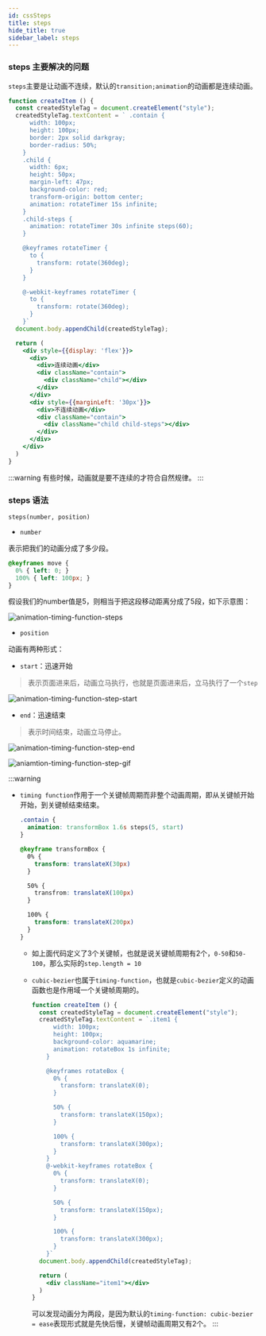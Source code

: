 ```yaml
---
id: cssSteps
title: steps
hide_title: true
sidebar_label: steps
---
```


### steps 主要解决的问题

`steps`主要是让动画不连续，默认的`transition;animation`的动画都是连续动画。

```jsx live
function createItem () {
  const createdStyleTag = document.createElement("style");
  createdStyleTag.textContent = ` .contain {
      width: 100px;
      height: 100px;
      border: 2px solid darkgray;
      border-radius: 50%;
    }
    .child {
      width: 6px;
      height: 50px;
      margin-left: 47px;
      background-color: red;
      transform-origin: bottom center;
      animation: rotateTimer 15s infinite;
    }
    .child-steps {
      animation: rotateTimer 30s infinite steps(60);
    }

    @keyframes rotateTimer {
      to {
        transform: rotate(360deg);
      }
    }

    @-webkit-keyframes rotateTimer {
      to {
        transform: rotate(360deg);
      }
    }`
  document.body.appendChild(createdStyleTag);

  return (
    <div style={{display: 'flex'}}>
      <div>
        <div>连续动画</div>
        <div className="contain">
          <div className="child"></div>
        </div>
      </div>
      <div style={{marginLeft: '30px'}}>
        <div>不连续动画</div>
        <div className="contain">
          <div className="child child-steps"></div>
        </div>
      </div>
    </div>
  )
}
```

:::warning
有些时候，动画就是要不连续的才符合自然规律。
:::

### steps 语法

`steps(number, position)`

- `number`

表示把我们的动画分成了多少段。

```css
@keyframes move {
  0% { left: 0; }
  100% { left: 100px; }
}
```

假设我们的number值是5，则相当于把这段移动距离分成了5段，如下示意图：

![animation-timing-function-steps](/img/2018-06-11_214140.png)

- `position`

动画有两种形式：

- `start`：迅速开始

> 表示页面进来后，动画立马执行，也就是页面进来后，立马执行了一个`step`

![animation-timing-function-step-start](/img/2018-06-11_223135.png)

- `end`：迅速结束

> 表示时间结束，动画立马停止。

![animation-timing-function-step-end](/img/2018-06-11_223630.png)

![aniamtion-timing-function-step-gif](/img/animation-timing-function-steps.gif)

:::warning

- `timing function`作用于一个关键帧周期而非整个动画周期，即从关键帧开始开始，到关键帧结束结束。

  ```css
  .contain {
    animation: transformBox 1.6s steps(5, start)
  }

  @keyframe transformBox {
    0% {
      transform: translateX(30px)
    }

    50% {
      transfrom: translateX(100px)
    }

    100% {
      transform: translateX(200px)
    }
  }
  ```

  - 如上面代码定义了3个关键帧，也就是说关键帧周期有2个，`0-50`和`50-100`，那么实际的`step.length = 10`
  - `cubic-bezier`也属于`timing-function`，也就是`cubic-bezier`定义的动画函数也是作用域一个关键帧周期的。

    ```jsx live
    function createItem () {
      const createdStyleTag = document.createElement("style");
      createdStyleTag.textContent = `.item1 {
          width: 100px;
          height: 100px;
          background-color: aquamarine;
          animation: rotateBox 1s infinite;
        }

        @keyframes rotateBox {
          0% {
            transform: translateX(0);
          }

          50% {
            transform: translateX(150px);
          }

          100% {
            transform: translateX(300px);
          }
        }
        @-webkit-keyframes rotateBox {
          0% {
            transform: translateX(0);
          }

          50% {
            transform: translateX(150px);
          }

          100% {
            transform: translateX(300px);
          }
        }`
      document.body.appendChild(createdStyleTag);

      return (
        <div className="item1"></div>
      )
    }
    ```

    可以发现动画分为两段，是因为默认的`timing-function: cubic-bezier = ease`表现形式就是先快后慢，关键帧动画周期又有2个。
:::
